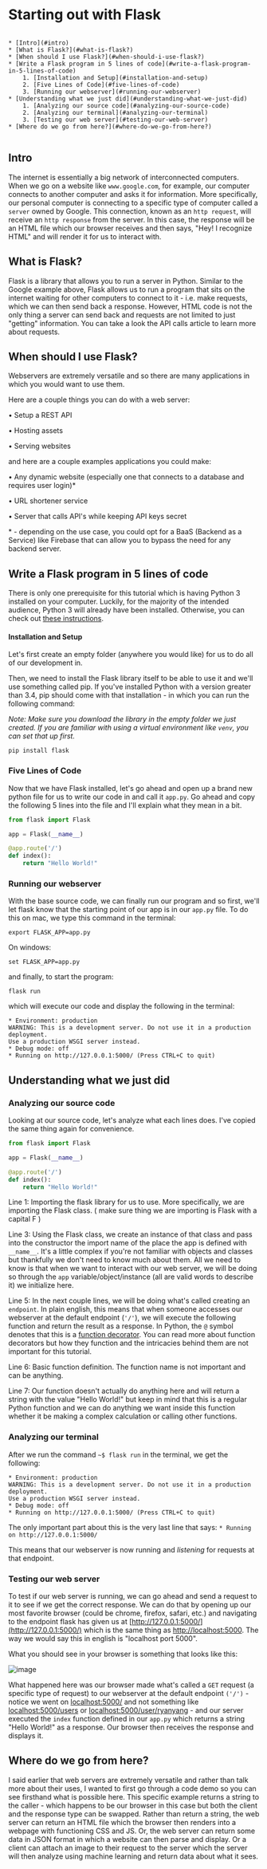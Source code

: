 # Starting out with Flask

```table-of-contents

* [Intro](#intro)
* [What is Flask?](#what-is-flask?)
* [When should I use Flask?](#when-should-i-use-flask?)
* [Write a Flask program in 5 lines of code](#write-a-flask-program-in-5-lines-of-code)
    1. [Installation and Setup](#installation-and-setup)
    2. [Five Lines of Code](#five-lines-of-code)
    3. [Running our webserver](#running-our-webserver)
* [Understanding what we just did](#understanding-what-we-just-did)
    1. [Analyzing our source code](#analyzing-our-source-code)
    2. [Analyzing our terminal](#analyzing-our-terminal)
    3. [Testing our web server](#testing-our-web-server)
* [Where do we go from here?](#where-do-we-go-from-here?)
    
```

## Intro

The internet is essentially a big network of interconnected computers. When we go on a website like `www.google.com`, for example, our computer connects to another computer and asks it for information. More specifically, our personal computer is connecting to a specific type of computer called a `server` owned by Google. This connection, known as an `http request`, will receive an `http response` from the server. In this case, the response will be an HTML file which our browser receives and then says, "Hey! I recognize HTML" and will render it for us to interact with. 

## What is Flask?

Flask is a library that allows you to run a server in Python. Similar to the Google example above, Flask allows us to run a program that sits on the internet waiting for other computers to connect to it - i.e. make requests, which we can then send back a response. However, HTML code is not the only thing a server can send back and requests are not limited to just "getting" information. You can take a look the API calls article to learn more about requests.

## When should I use Flask?

Webservers are extremely versatile and so there are many applications in which you would want to use them.

Here are a couple things you can do with a web server:

• Setup a REST API

• Hosting assets

• Serving websites

and here are a couple examples applications you could make:

• Any dynamic website (especially one that connects to a database and requires user login)*

• URL shortener service

• Server that calls API's while keeping API keys secret


\* - depending on the use case, you could opt for a BaaS (Backend as a Service) like Firebase that can allow you to bypass the need for any backend server.

## Write a Flask program in 5 lines of code

There is only one prerequisite for this tutorial which is having Python 3 installed on your computer. Luckily, for the majority of the intended audience, Python 3 will already have been installed. Otherwise, you can check out [these instructions](https://realpython.com/installing-python/).
#### Installation and Setup

Let's first create an empty folder (anywhere you would like) for us to do all of our development in. 

Then, we need to install the Flask library itself to be able to use it and we'll use something called pip. If you've installed Python with a version greater than 3.4, pip should come with that installation - in which you can run the following command:

*Note: Make sure you download the library in the empty folder we just created. If you are familiar with using a virtual environment like `venv`, you can set that up first.*

```shell terminal
pip install flask
```

### Five Lines of Code

Now that we have Flask installed, let's go ahead and open up a brand new python file for us to write our code in and call it `app.py`. Go ahead and copy the following 5 lines into the file and I'll explain what they mean in a bit.

```python app.py
from flask import Flask

app = Flask(__name__)

@app.route('/')
def index():
	return "Hello World!"
```

### Running our webserver

With the base source code, we can finally run our program and so first, we'll let flask know that the starting point of our app is in our `app.py` file. To do this on mac, we type this command in the terminal:

```shell terminal
export FLASK_APP=app.py
```

On windows: 
```shell terminal
set FLASK_APP=app.py
```

and finally, to start the program:

```shell terminal
flask run
```
which will execute our code and display the following in the terminal:
```shell terminal
* Environment: production
WARNING: This is a development server. Do not use it in a production deployment.
Use a production WSGI server instead.
* Debug mode: off
* Running on http://127.0.0.1:5000/ (Press CTRL+C to quit)
```

## Understanding what we just did

### Analyzing our source code

Looking at our source code, let's analyze what each lines does. I've copied the same thing again for convenience.

```python app.py
from flask import Flask

app = Flask(__name__)

@app.route('/')
def index():
	return "Hello World!"
```
Line 1: Importing the flask library for us to use. More specifically, we are importing the Flask class. ( make sure thing we are importing is Flask with a capital F )

Line 3: Using the Flask class, we create an instance of that class and pass into the constructor the import name of the place the app is defined with `__name__`. It's a little complex if you're not familiar with objects and classes but thankfully we don't need to know much about them. All we need to know is that when we want to interact with our web server, we will be doing so through the `app` variable/object/instance (all are valid words to describe it) we initialize here.

Line 5: In the next couple lines, we will be doing what's called creating an `endpoint`. In plain english, this means that when someone accesses our webserver at the default endpoint (`'/'`), we will execute the following function and return the result as a response. In Python, the `@` symbol denotes that this is a [function decorator](https://www.python.org/dev/peps/pep-0318/). You can read more about function decorators but how they function and the intricacies behind them are not important for this tutorial.

Line 6: Basic function definition. The function name is not important and can be anything. 

Line 7: Our function doesn't actually do anything here and will return a string with the value "Hello World!" but keep in mind that this is a regular Python function and we can do anything we want inside this function whether it be making a complex calculation or calling other functions.

### Analyzing our terminal

After we run the command `~$ flask run` in the terminal, we get the following:

```shell terminal
* Environment: production
WARNING: This is a development server. Do not use it in a production deployment.
Use a production WSGI server instead.
* Debug mode: off
* Running on http://127.0.0.1:5000/ (Press CTRL+C to quit)
```

The only important part about this is the very last line that says: 
`* Running on http://127.0.0.1:5000/`

This means that our webserver is now running and *listening* for requests at that endpoint. 

### Testing our web server

To test if our web server is running, we can go ahead and send a request to it to see if we get the correct response. We can do that by opening up our most favorite browser (could be chrome, firefox, safari, etc.) and navigating to the endpoint flask has given us at [http://127.0.0.1:5000/](http://127.0.0.1:5000/) which is the same thing as [http://localhost:5000](http://localhost:5000). The way we would say this in english is "localhost port 5000".

What you should see in your browser is something that looks like this:

![image](./assets/browser.png)

What happened here was our browser made what's called a `GET` request (a specific type of request) to our webserver at the default endpoint `('/')` - notice we went on [localhost:5000/](http://localhost:5000/) and not something like [localhost:5000/users](http://localhost:5000/users) or [localhost:5000/user/ryanyang](http://localhost:5000/user/ryanyang) - and our server executed the `index` function defined in our `app.py` which returns a string "Hello World!" as a response. Our browser then receives the response and displays it.

## Where do we go from here?

I said earlier that web servers are extremely versatile and rather than talk more about their uses, I wanted to first go through a code demo so you can see firsthand what is possible here. This specific example returns a string to the caller - which happens to be our browser in this case but both the client and the response type can be swapped. Rather than return a string, the web server can return an HTML file which the browser then renders into a webpage with functioning CSS and JS. Or, the web server can return some data in JSON format in which a website can then parse and display. Or a client can attach an image to their request to the server which the server will then analyze using machine learning and return data about what it sees.